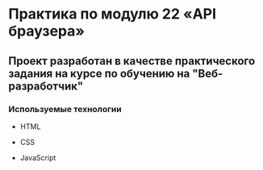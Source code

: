 # Практика по модулю 22 «API браузера»

## Проект разработан в качестве практического задания на курсе по обучению на "Веб-разработчик"

### Используемые технологии

+ HTML

+ CSS

+ JavaScript

